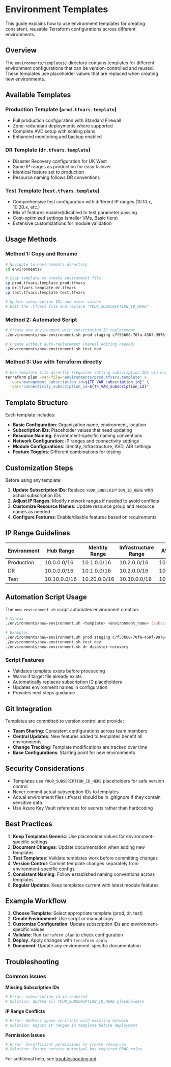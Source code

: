 # Environment Templates

This guide explains how to use environment templates for creating consistent, reusable Terraform configurations across different environments.

## Overview

The `environments/templates/` directory contains templates for different environment configurations that can be version-controlled and reused. These templates use placeholder values that are replaced when creating new environments.

## Available Templates

### Production Template (`prod.tfvars.template`)

- Full production configuration with Standard Firewall
- Zone-redundant deployments where supported
- Complete AVD setup with scaling plans
- Enhanced monitoring and backup enabled

### DR Template (`dr.tfvars.template`)

- Disaster Recovery configuration for UK West
- Same IP ranges as production for easy failover
- Identical feature set to production
- Resource naming follows DR conventions

### Test Template (`test.tfvars.template`)

- Comprehensive test configuration with different IP ranges (10.10.x, 10.20.x, etc.)
- Mix of features enabled/disabled to test parameter passing
- Cost-optimized settings (smaller VMs, Basic tiers)
- Extensive customizations for module validation

## Usage Methods

### Method 1: Copy and Rename

```bash
# Navigate to environments directory
cd environments/

# Copy template to create environment file
cp prod.tfvars.template prod.tfvars
cp dr.tfvars.template dr.tfvars
cp test.tfvars.template test.tfvars

# Update subscription IDs and other values
# Edit the .tfvars file and replace "YOUR_SUBSCRIPTION_ID_HERE"
```

### Method 2: Automated Script

```bash
# Create new environment with subscription ID replacement
./environments/new-environment.sh prod staging c7f53b68-70fa-458f-9976-95d722f3312f

# Create without auto-replacement (manual editing needed)
./environments/new-environment.sh test dev
```

### Method 3: Use with Terraform directly

```bash
# Use template file directly (requires setting subscription IDs via environment)
terraform plan -var-file="environments/prod.tfvars.template" \
  -var="management_subscription_id=${TF_VAR_subscription_id}" \
  -var="connectivity_subscription_id=${TF_VAR_subscription_id}"
```

## Template Structure

Each template includes:

- **Basic Configuration**: Organization name, environment, location
- **Subscription IDs**: Placeholder values that need updating
- **Resource Naming**: Environment-specific naming conventions
- **Network Configuration**: IP ranges and connectivity settings
- **Module Configurations**: Identity, Infrastructure, AVD, AIB settings
- **Feature Toggles**: Different combinations for testing

## Customization Steps

Before using any template:

1. **Update Subscription IDs**: Replace `YOUR_SUBSCRIPTION_ID_HERE` with actual subscription IDs
2. **Adjust IP Ranges**: Modify network ranges if needed to avoid conflicts
3. **Customize Resource Names**: Update resource group and resource names as needed
4. **Configure Features**: Enable/disable features based on requirements

## IP Range Guidelines

| Environment | Hub Range | Identity Range | Infrastructure Range | AVD Range |
|------------|-----------|----------------|-------------------|-----------|
| Production | 10.0.0.0/16 | 10.1.0.0/16 | 10.2.0.0/16 | 10.3.0.0/16 |
| DR | 10.0.0.0/16 | 10.1.0.0/16 | 10.2.0.0/16 | 10.3.0.0/16 |
| Test | 10.10.0.0/16 | 10.20.0.0/16 | 10.30.0.0/16 | 10.40.0.0/16 |

## Automation Script Usage

The `new-environment.sh` script automates environment creation:

```bash
# Syntax
./environments/new-environment.sh <template> <environment_name> [subscription_id]

# Examples
./environments/new-environment.sh prod staging c7f53b68-70fa-458f-9976-95d722f3312f
./environments/new-environment.sh test dev
./environments/new-environment.sh dr disaster-recovery
```

### Script Features

- Validates template exists before proceeding
- Warns if target file already exists
- Automatically replaces subscription ID placeholders
- Updates environment names in configuration
- Provides next steps guidance

## Git Integration

Templates are committed to version control and provide:

- **Team Sharing**: Consistent configurations across team members
- **Central Updates**: New features added to templates benefit all environments
- **Change Tracking**: Template modifications are tracked over time
- **Base Configurations**: Starting point for new environments

## Security Considerations

- Templates use `YOUR_SUBSCRIPTION_ID_HERE` placeholders for safe version control
- Never commit actual subscription IDs to templates
- Actual environment files (.tfvars) should be in .gitignore if they contain sensitive data
- Use Azure Key Vault references for secrets rather than hardcoding

## Best Practices

1. **Keep Templates Generic**: Use placeholder values for environment-specific settings
2. **Document Changes**: Update documentation when adding new templates
3. **Test Templates**: Validate templates work before committing changes
4. **Version Control**: Commit template changes separately from environment-specific configs
5. **Consistent Naming**: Follow established naming conventions across templates
6. **Regular Updates**: Keep templates current with latest module features

## Example Workflow

1. **Choose Template**: Select appropriate template (prod, dr, test)
2. **Create Environment**: Use script or manual copy
3. **Customize Configuration**: Update subscription IDs and environment-specific values
4. **Validate**: Run `terraform plan` to check configuration
5. **Deploy**: Apply changes with `terraform apply`
6. **Document**: Update any environment-specific documentation

## Troubleshooting

### Common Issues

**Missing Subscription IDs**

```bash
# Error: subscription_id is required
# Solution: Update all YOUR_SUBSCRIPTION_ID_HERE placeholders
```

**IP Range Conflicts**

```bash
# Error: Address space conflicts with existing network
# Solution: Adjust IP ranges in template before deployment
```

**Permission Issues**

```bash
# Error: Insufficient permissions to create resources
# Solution: Ensure service principal has required RBAC roles
```

For additional help, see [troubleshooting.md](troubleshooting.md).
